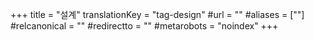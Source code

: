 +++
title = "설계"
translationKey = "tag-design"
#url = ""
#aliases = [""]
#relcanonical = ""
#redirectto = ""
#metarobots = "noindex"
+++

